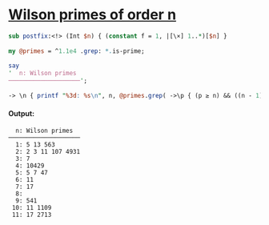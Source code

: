 [1]: https://rosettacode.org/wiki/Wilson_primes_of_order_n

# [Wilson primes of order n][1]

```perl
sub postfix:<!> (Int $n) { (constant f = 1, |[\×] 1..*)[$n] }
 
my @primes = ^1.1e4 .grep: *.is-prime;
 
say
'  n: Wilson primes
────────────────────';
 
-> \n { printf "%3d: %s\n", n, @primes.grep( ->\p { (p ≥ n) && ((n - 1)! × (p - n)! - (-1) ** n) %% p² } ).Str } for 1..11;
```

#### Output:
```
  n: Wilson primes
────────────────────
  1: 5 13 563
  2: 2 3 11 107 4931
  3: 7
  4: 10429
  5: 5 7 47
  6: 11
  7: 17
  8: 
  9: 541
 10: 11 1109
 11: 17 2713
```

